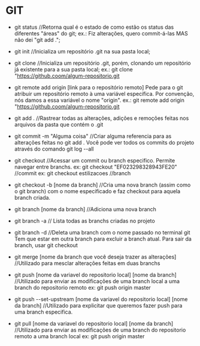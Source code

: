# GIT

- git status
    //Retorna qual é o estado de como estão os status das diferentes "áreas" do git;
    ex.: Fiz alterações, quero commit-á-las MAS não dei "git add .";

- git init
    //Inicializa um repositório .git na sua pasta local;

- git clone
    //Inicializa um repositório .git, porém, clonando um repositório já existente para a sua pasta local;
    ex.: git clone "https://github.coom/algum-repositorio.git

- git remote add origin [link para o repositório remoto]
    Pede para o git atribuir um repositório remoto à uma variável específica.
    Por convenção, nós damos a essa variável o nome "origin".
    ex.: git remote add origin "https://github.coom/algum-repositorio.git

- git add .
    //Rastrear todas as alterações, adições e remoções feitas nos arquivos da pasta que contém o .git

- git commit -m "Alguma coisa"
    //Criar alguma referencia para as alterações feitas no git add .
    Você pode ver todos os commits do projeto através do comando git log --all

- git checkout
    //Acessar um commit ou branch especifico. Permite navegar entre branchs.
 ex: git checkout "EF023298328943FE20" //commit
 ex: git checkout estilizacoes //branch

- git checkout -b [nome da branch]
    //Cria uma nova branch (assim como o git branch) com o nome especificado e faz checkout para aquela branch criada.

- git branch [nome da branch]
    //Adiciona uma nova branch

- git branch -a
    // Lista todas as branchs criadas no projeto

- git branch -d
    //Deleta uma branch com o nome passado no terminal git
    Tem que estar em outra branch para excluir a branch atual. Para sair da branch, usar git checkout

- git merge [nome da branch que você deseja trazer as alterações]
    //Utilizado para mesclar alterações feitas em duas branchs

- git push [nome da variavel do repositorio local] [nome da branch]
    //Utilizado para enviar as modificações de uma branch local a uma branch do repositorio remoto
    ex: git push origin master

- git push --set-upstream [nome da variavel do repositorio local] [nome da branch]
    //Utilizado para explicitar que queremos fazer push para uma branch especifica.

- git pull [nome da variavel do repositorio local] [nome da branch]
    //Utilizado para enviar as modificações de uma branch do repositorio remoto a uma branch local
    ex: git push origin master
